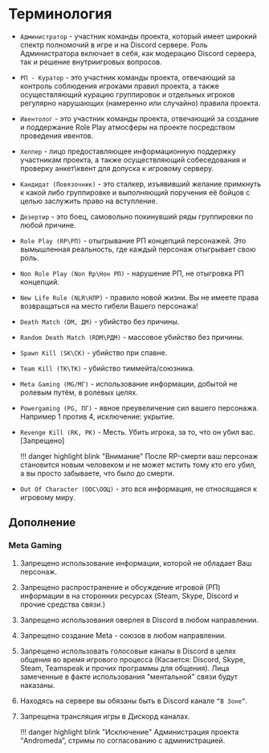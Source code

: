 # Терминология

* ``Администратор`` - участник команды проекта, который имеет широкий спектр полномочий в игре и на Discord сервере. Роль Администратора включает в себя, как модерацию Discord сервера, так и решение внутриигровых вопросов.
* ``РП - Куратор`` - это участник команды проекта, отвечающий за контроль соблюдения игроками правил проекта, а также осуществляющий курацию группировок и отдельных игроков регулярно нарушающих (намеренно или случайно) правила проекта.
* ``Ивентолог`` - это участник команды проекта, отвечающий за создание и поддержание Role Play атмосферы на проекте посредством проведения ивентов.
* ``Хелпер`` - лицо предоставляющее информационную поддержку участникам проекта, а также осуществляющий собеседования и проверку анкет\квент для допуска к игровому серверу.
* ``Кандидат (Повязочник)`` - это сталкер, изъявивший желание примкнуть к какой либо группировке и выполняющий поручения её бойцов с целью заслужить право на вступление. 
* ``Дезертир`` - это боец, самовольно покинувший ряды группировки по любой причине.
* ``Role Play (RP\РП)`` - отыгрывание РП концепций персонажей. Это вымышленная реальность, где каждый персонаж отыгрывает свою роль.  
* ``Non Role Play (Non Rp\Нон РП)`` - нарушение РП, не отыгровка РП концепций.  
* ``New Life Rule (NLR\НЛР)`` - правило новой жизни. Вы не имеете права возвращаться на место гибели Вашего персонажа!  
* ``Death Match (DM, ДМ)`` - убийство без причины.  
* ``Random Death Match (RDM\РДМ)`` - массовое убийство без причины.  
* ``Spawn Kill (SK\СК)`` - убийство при спавне.  
* ``Team Kill (TK\ТК)`` - убийство тиммейта/союзника.  
* ``Meta Gaming (MG/МГ)`` - использование информации, добытой не ролевым путём, в ролевых целях.  
* ``Powergaming (PG, ПГ)`` - явное преувеличение сил вашего персонажа. Например 1 против 4, исключение: укрытие.  
* ``Revenge Kill (RK, РК)`` - Месть. Убить игрока, за то, что он убил вас. [Запрещено]

    !!! danger highlight blink "Внимание"
        После RP-смерти ваш персонаж становится новым человеком и не может мстить тому кто его убил, а вы просто забываете, что было до смерти.

* ``Out Of Character (OOC\ООЦ)`` - это вся информация, не относящаяся к игровому миру.  

## Дополнение

### Meta Gaming

1. Запрещено использование информации, которой не обладает Ваш персонаж.
2. Запрещено распространение и обсуждение игровой (РП) информации в на сторонних ресурсах (Steam, Skype, Discord и прочие средства связи.)
3. Запрещено использования оверлея в Discord в любом направлении.
4. Запрещено создание Meta - союзов в любом направлении.
5. Запрещено использовать голосовые каналы в Discord в целях общения во время игрового процесса (Касается: Discord, Skype, Steam, Teamspeak и прочих программы для общения). Лица замеченные в факте использования "ментальной" связи будут наказаны.
6. Находясь на сервере вы обязаны быть в Discord канале ``“В Зоне”``.
7. Запрещена трансляция игры в Дискорд каналах.

    !!! danger highlight blink "Исключение"
        Администрация проекта “Andromeda”, стримы по согласованию с администрацией.
